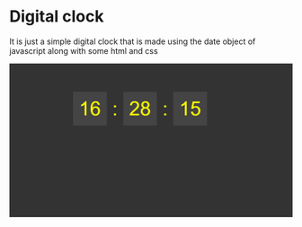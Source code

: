 <h1> Digital clock</h1>

<p> It is just a simple digital clock that is made using the date object of javascript along with some html and css</p>

<img src="demo.png">